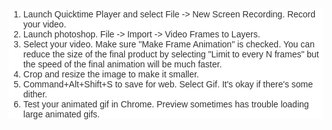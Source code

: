 
<ol style="background-color: white; color: #333333; font-family: Arial, sans-serif; font-size: 14px; margin: 0px;"><li>Launch Quicktime Player and select File -&gt; New Screen Recording. Record your video.</li><li>Launch photoshop. File -&gt; Import -&gt; Video Frames to Layers.</li><li>Select your video. Make sure "Make Frame Animation" is checked. You can reduce the size of the final product by selecting "Limit to every N frames" but the speed of the final animation will be much faster.</li><li>Crop and resize the image to make it smaller.</li><li>Command+Alt+Shift+S to save for web. Select Gif. It's okay if there's some dither.</li><li>Test your animated gif in Chrome. Preview sometimes has trouble loading large animated gifs.</li></ol>